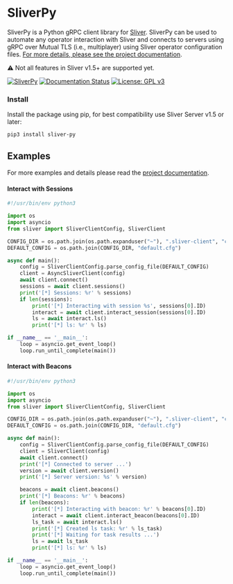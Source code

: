 SliverPy
==========

SliverPy is a Python gRPC client library for [Sliver](https://github.com/BishopFox/sliver). SliverPy can be used to automate any operator interaction with Sliver and connects to servers using gRPC over Mutual TLS (i.e., multiplayer) using Sliver operator configuration files. [For more details, please see the project documentation](http://sliverpy.rtfd.io/).

⚠️  Not all features in Sliver v1.5+ are supported yet.

[![SliverPy](https://github.com/moloch--/sliver-py/actions/workflows/autorelease.yml/badge.svg)](https://github.com/moloch--/sliver-py/actions/workflows/autorelease.yml)
[![Documentation Status](https://readthedocs.org/projects/sliverpy/badge/?version=latest)](https://sliverpy.readthedocs.io/en/latest/?badge=latest)
[![License: GPL v3](https://img.shields.io/badge/License-GPLv3-blue.svg)](https://www.gnu.org/licenses/gpl-3.0)

### Install

Install the package using pip, for best compatibility use Sliver Server v1.5 or later:

`pip3 install sliver-py`

## Examples

For more examples and details please read the [project documentation](http://sliverpy.rtfd.io/).

#### Interact with Sessions
```python
#!/usr/bin/env python3

import os
import asyncio
from sliver import SliverClientConfig, SliverClient

CONFIG_DIR = os.path.join(os.path.expanduser("~"), ".sliver-client", "configs")
DEFAULT_CONFIG = os.path.join(CONFIG_DIR, "default.cfg")

async def main():
    config = SliverClientConfig.parse_config_file(DEFAULT_CONFIG)
    client = AsyncSliverClient(config)
    await client.connect()
    sessions = await client.sessions()
    print('[*] Sessions: %r' % sessions)
    if len(sessions):
        print('[*] Interacting with session %s', sessions[0].ID)
        interact = await client.interact_session(sessions[0].ID)
        ls = await interact.ls()
        print('[*] ls: %r' % ls)

if __name__ == '__main__':
    loop = asyncio.get_event_loop()
    loop.run_until_complete(main())
```


#### Interact with Beacons
```python
#!/usr/bin/env python3

import os
import asyncio
from sliver import SliverClientConfig, SliverClient

CONFIG_DIR = os.path.join(os.path.expanduser("~"), ".sliver-client", "configs")
DEFAULT_CONFIG = os.path.join(CONFIG_DIR, "default.cfg")

async def main():
    config = SliverClientConfig.parse_config_file(DEFAULT_CONFIG)
    client = SliverClient(config)
    await client.connect()
    print('[*] Connected to server ...')
    version = await client.version()
    print('[*] Server version: %s' % version)

    beacons = await client.beacons()
    print('[*] Beacons: %r' % beacons)
    if len(beacons):
        print('[*] Interacting with beacon: %r' % beacons[0].ID)
        interact = await client.interact_beacon(beacons[0].ID)
        ls_task = await interact.ls()
        print('[*] Created ls task: %r' % ls_task)
        print('[*] Waiting for task results ...')
        ls = await ls_task
        print('[*] ls: %r' % ls)

if __name__ == '__main__':
    loop = asyncio.get_event_loop()
    loop.run_until_complete(main())
```